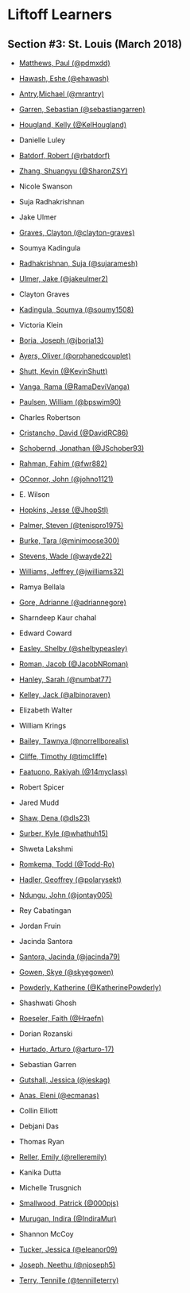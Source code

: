 # Liftoff Learners

## Section \#3: St. Louis (March 2018)

- [Matthews, Paul (@pdmxdd)](https://www.github.com/pdmxdd/liftoff-assignments)
- [Hawash, Eshe (@ehawash)](https://www.github.com/ehawash/liftoff-assignments)
- [Antry,Michael (@mrantry)](https://github.com/mrantry/liftoff-assignments) 

- [Garren, Sebastian (@sebastiangarren)](https://github.com/sebastiangarren/liftoff-assignments)
- [Hougland, Kelly (@KelHougland)](https://github.com/KelHougland/liftoff-assignments)
- Danielle Luley
- [Batdorf, Robert (@rbatdorf)](https://github.com/rbatdorf/liftoff-assignments.git)
- [Zhang, Shuangyu (@SharonZSY)](https://github.com/SharonZSY/liftoff-assignments)
- Nicole Swanson

- Suja Radhakrishnan
- Jake Ulmer
- [Graves, Clayton (@clayton-graves)](https://github.com/clayton-graves/liftoff-assignments)
- Soumya Kadingula
- [Radhakrishnan, Suja (@sujaramesh)](https://github.com/sujaramesh/liftoff-assignments)
- [Ulmer, Jake (@jakeulmer2)](https://github.com/jakeulmer2/liftoff-assignments)
- Clayton Graves
- [Kadingula, Soumya (@soumy1508)](https://github.com/soumy1508/liftoff-assignments)

- Victoria Klein
- [Boria, Joseph (@jboria13)](https://github.com/jboria13/liftoff-assignments)
- [Ayers, Oliver (@orphanedcouplet)](https://github.com/orphanedcouplet/liftoff-assignments)
- [Shutt, Kevin (@KevinShutt)](https://github.com/KevinShutt/liftoff-assignments)
- [Vanga, Rama (@RamaDeviVanga)](https://github.com/RamaDeviVanga/liftoff-assignments)
- [Paulsen, William (@bpswim90)](https://www.github.com/bpswim90/liftoff-assignments)
- Charles Robertson
- [Cristancho, David (@DavidRC86)](https://github.com/DavidRC86/liftoff-assignments)
- [Schobernd, Jonathan (@JSchober93)](https://github.com/JSchober93/liftoff-assignments)
- [Rahman, Fahim (@fwr882)](https://github.com/fwr882/liftoff-assignments)
- [OConnor, John (@johno1121)](https://github.com/johno1121/liftoff-assignments)
- E. Wilson
- [Hopkins, Jesse (@JhopStl)](https://www.github.com/JhopStl/liftoff-assignments)
- [Palmer, Steven (@tenispro1975)](https://github.com/tenispro1975/liftoff-assignments)
- [Burke, Tara (@minimoose300)](https://github.com/minimoose3000/liftoff-assignments)
- [Stevens, Wade (@wayde22)](https://github.com/wayde22/liftoff-assignments)
- [Williams, Jeffrey (@jwilliams32)](https://github.com/jwilliams32/liftoff-assignments)
- Ramya Bellala
- [Gore, Adrianne (@adriannegore)](https://github.com/adriannegore/liftoff-assignments)
- Sharndeep Kaur chahal
- Edward Coward
- [Easley, Shelby (@shelbypeasley)](https://github.com/shelbypeasley/liftoff-assignments)
- [Roman, Jacob (@JacobNRoman)](https://github.com/JacobNRoman/liftoff-assignments)
- [Hanley, Sarah (@numbat77)](https://github.com/NUMBAT77/liftoff-assignments)
- [Kelley, Jack (@albinoraven)](https://github.com/albinoraven/liftoff-assignments)
- Elizabeth Walter
- William Krings
- [Bailey, Tawnya (@norrellborealis)](https://github.com/norrellborealis/liftoff-assignments)
- [Cliffe, Timothy (@timcliffe)](https://github.com/timcliffe/liftoff-assignments)
- [Faatuono, Rakiyah (@14myclass)](https://github.com/14myclass/liftoff-assignments)
- Robert Spicer
- Jared Mudd
- [Shaw, Dena (@dls23)](https://github.com/dls23/liftoff-assignments.git)
- [Surber, Kyle (@whathuh15)](https://github.com/whathuh15/liftoff-assignments)
- Shweta Lakshmi
- [Romkema, Todd (@Todd-Ro)](https://github.com/Todd-Ro/liftoff-assignments)
- [Hadler, Geoffrey (@polarysekt)](https://www.github.com/polarysekt/liftoff-assignments)
- [Ndungu, John (@jontay005)](https://github.com/Jontay005/liftoff-assignments)
- Rey Cabatingan
- Jordan Fruin
- Jacinda Santora
- [Santora, Jacinda (@jacinda79)](https://github.com/jacinda79/liftoff-assignments)
- [Gowen, Skye (@skyegowen)](https://github.com/skyegowen/liftoff-assignments)
- [Powderly, Katherine (@KatherinePowderly)](https://github.com/KatherinePowderly/liftoff-assignments)
- Shashwati Ghosh
- [Roeseler, Faith (@Hraefn)](https://github.com/Hraefn/liftoff-assignments) 
- Dorian Rozanski
- [Hurtado, Arturo (@arturo-17)](https://github.com/arturo-17/liftoff-assignments)
- Sebastian Garren
- [Gutshall, Jessica (@jeskag)](https://github.com/jeskag/liftoff-assignments) 
- [Anas, Eleni (@ecmanas)](https://github.com/ecmanas/liftoff-assignments)
- Collin Elliott
- Debjani Das
- Thomas Ryan
- [Reller, Emily (@relleremily)](https://github.com/relleremily/liftoff-assignments)
- Kanika Dutta
- Michelle Trusgnich
- [Smallwood, Patrick (@000pjs)](https://github.com/000pjs/liftoff-assignments)
- [Murugan, Indira (@IndiraMur)](https://github.com/IndiraMur/liftoff-assignments.git)
- Shannon McCoy
- [Tucker, Jessica (@eleanor09)](https://github.com/eleanor09/liftoff-assignments)
- [Joseph, Neethu (@njoseph5)](https://github.com/njoseph5/liftoff-assignments)
- [Terry, Tennille (@tennilleterry)](https://www.github.com/tennilleterry/liftoff-assignments)

